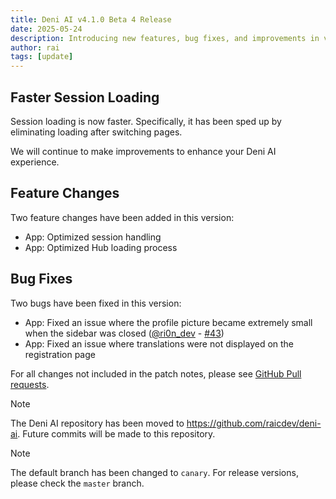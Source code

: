```yaml
---
title: Deni AI v4.1.0 Beta 4 Release
date: 2025-05-24
description: Introducing new features, bug fixes, and improvements in version 4.1.0 Beta 4.
author: rai
tags: [update]
---
```


## Faster Session Loading

Session loading is now faster. Specifically, it has been sped up by eliminating loading after switching pages.

We will continue to make improvements to enhance your Deni AI experience.

## Feature Changes

Two feature changes have been added in this version:

- App: Optimized session handling
- App: Optimized Hub loading process

## Bug Fixes

Two bugs have been fixed in this version:

- App: Fixed an issue where the profile picture became extremely small when the sidebar was closed ([@ri0n_dev](https://github.com/ri0n_dev) - [#43](https://github.com/raicdev/deni-ai/pull/43))
- App: Fixed an issue where translations were not displayed on the registration page

For all changes not included in the patch notes, please see [GitHub Pull requests](https://github.com/raicdev/deni-ai/pull/47).

> [!NOTE]
> The Deni AI repository has been moved to https://github.com/raicdev/deni-ai. Future commits will be made to this repository.

> [!NOTE]
> The default branch has been changed to ``canary``. For release versions, please check the ``master`` branch.
